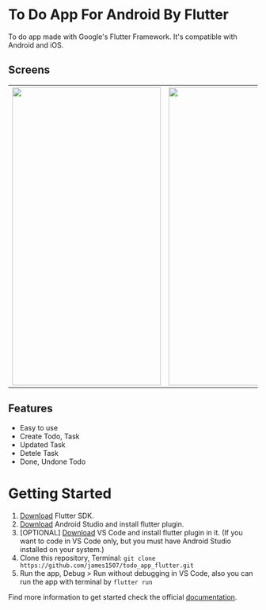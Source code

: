 # To Do App For Android By Flutter

To do app made with Google's Flutter Framework. It's compatible with Android and iOS.

## Screens

<table>
  <tr>
    <th><img src="https://user-images.githubusercontent.com/106550125/196774703-1f7f9361-54d0-4647-a334-1d3921b9b8ff.png" width="300" height="600"></th>
    <th><img src="https://user-images.githubusercontent.com/106550125/196774713-6770224d-150f-4083-9de5-fa29004db0c7.png" width="300" height="600"></th>
    <th><img src="https://user-images.githubusercontent.com/106550125/196774723-ec677dc0-8feb-42e9-b107-ca93514bf0de.png" width="300" height="600"></th>
  </tr>
</table>

## Features

- Easy to use
- Create Todo, Task
- Updated Task
- Detele Task
- Done, Undone Todo

# Getting Started

1. [Download](https://flutter.dev/docs/get-started/install) Flutter SDK.
3. [Download](https://developer.android.com/studio/) Android Studio and install flutter plugin.
3. [OPTIONAL] [Download](https://code.visualstudio.com/Download) VS Code and install flutter plugin in it. (If you want to code in VS Code only, but you must have Android Studio installed on your system.)
4. Clone this repository, Terminal: `git clone https://github.com/james1507/todo_app_flutter.git`
5. Run the app, Debug > Run without debugging in VS Code, also you can run the app with terminal by `flutter run`

Find more information to get started check the official [documentation](https://flutter.dev/docs/get-started/editor?tab=androidstudio).

